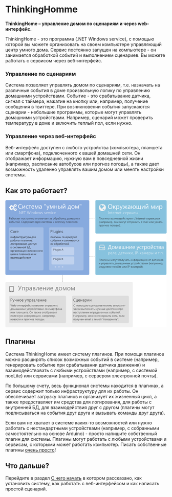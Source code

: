 # ThinkingHomme

**ThinkingHome – управление домом по сценариям и через web-интерфейс.**

ThinkingHome - это программа (.NET Windows service), с помощью которой вы можете организовать на своем компьютере управляющий центр умного дома. Сервис постоянно запущен на компьютере - он занимается обработкой событий и выполнением сценариев. Вы можете работать с сервисом через веб-интерфейс.

### Управление по сценариям

Система позволяет управлять домом по сценариям, т.е. назначать на различные события в доме произвольную логику по управлению домашними устройствами. Событие - это срабатывание датчика, сигнал с таймера, нажатие на кнопку или, например, получение сообщения в твиттере. При возникновении события запускаются сценарии - небольшие программы, которые могут управлять домашними устройствами. Например, сценарий может проверить температуру в доме и включить теплый пол, если нужно.

### Управление через веб-интерфейс

Веб-интерфейс доступен с любого устройства (компьютера, планшета или смартфона), подключенного к вашей домашней сети. Он отображает информацию, нужную вам в повседневной жизни (например, расписание автобусов или прогноз погоды), а также дает возможность удаленно управлять вашим домом или менять настройки системы.

## Как это работает?

![Thinking-Home.System - система управления умным домом](images/scheme.png)

## Плагины

Система ThinkingHome имеет систему плагинов. При помощи плагинов можно расширять список возможных событий в системе (например, генерировать событие при срабатывании датчика движения) и взаимодействовать с любыми устройствами (например, с системой nooLite) или сервисами (например, с сервером электронной почты).

По большому счету, весь функционал системы находится в плагинах, а сервис содержит только инфраструктуру для их работы. Он обеспечивает загрузку плагинов и организует их жизненный цикл, а также предоставляет им средства для логирования, для работы с внутренней БД, для взаимодействия друг с другом (плагины могут подписываться на события друг друга и вызывать команды друг друга).

Если вам не хватает в системе каких-то возможностей или нужно работать с нестандартными устройствами (например, с собранными самостоятельно на основе Arduino) - просто напишите собственный плагин для системы. Плагины могут работать с любыми устройствами и сервисам, с которыми может работать компьютер. Писать собственные плагины [очень просто](doc/PLUGINS.md)! 

## Что дальше?

Перейдите в раздел [С чего начать](GETTING-STARTED.md) в котором рассказано, как установить систему, как работать с веб-интерфейсом  и как написать простой сценарий.
